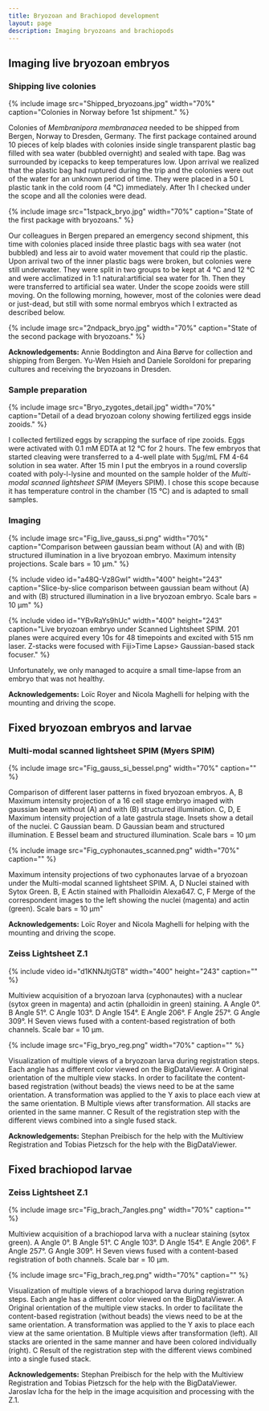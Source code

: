 ```yaml
---
title: Bryozoan and Brachiopod development
layout: page
description: Imaging bryozoans and brachiopods
---
```

## Imaging live bryozoan embryos

### Shipping live colonies

{% include image src="Shipped_bryozoans.jpg" width="70%" caption="Colonies in Norway before 1st shipment." %}

Colonies of *Membranipora membranacea* needed to be shipped from Bergen, Norway to Dresden, Germany. The first package contained around 10 pieces of kelp blades with colonies inside single transparent plastic bag filled with sea water (bubbled overnight) and sealed with tape. Bag was surrounded by icepacks to keep temperatures low. Upon arrival we realized that the plastic bag had ruptured during the trip and the colonies were out of the water for an unknown period of time. They were placed in a 50 L plastic tank in the cold room (4 °C) immediately. After 1h I checked under the scope and all the colonies were dead.

{% include image src="1stpack_bryo.jpg" width="70%" caption="State of the first package with bryozoans." %}

Our colleagues in Bergen prepared an emergency second shipment, this time with colonies placed inside three plastic bags with sea water (not bubbled) and less air to avoid water movement that could rip the plastic. Upon arrival two of the inner plastic bags were broken, but colonies were still underwater. They were split in two groups to be kept at 4 °C and 12 °C and were acclimatized in 1:1 natural:artificial sea water for 1h. Then they were transferred to artificial sea water. Under the scope zooids were still moving. On the following morning, however, most of the colonies were dead or just-dead, but still with some normal embryos which I extracted as described below.

{% include image src="2ndpack_bryo.jpg" width="70%" caption="State of the second package with bryozoans." %}

**Acknowledgements:** Annie Boddington and Aina Børve for collection and shipping from Bergen. Yu-Wen Hsieh and Daniele Soroldoni for preparing cultures and receiving the bryozoans in Dresden.

### Sample preparation

{% include image src="Bryo_zygotes_detail.jpg" width="70%" caption="Detail of a dead bryozoan colony showing fertilized eggs inside zooids." %}

I collected fertilized eggs by scrapping the surface of ripe zooids. Eggs were activated with 0.1 mM EDTA at 12 °C for 2 hours. The few embryos that started cleaving were transferred to a 4-well plate with 5µg/mL FM 4-64 solution in sea water. After 15 min I put the embryos in a round coverslip coated with poly-l-lysine and mounted on the sample holder of the *Multi-modal scanned lightsheet SPIM* (Meyers SPIM). I chose this scope because it has temperature control in the chamber (15 °C) and is adapted to small samples.

### Imaging

{% include image src="Fig_live_gauss_si.png" width="70%" caption="Comparison between gaussian beam without (A) and with (B) structured illumination in a live bryozoan embryo. Maximum intensity projections. Scale bars = 10 µm." %}

{% include video id="a48Q-Vz8GwI" width="400" height="243" caption="Slice-by-slice comparison between gaussian beam without (A) and with (B) structured illumination in a live bryozoan embryo. Scale bars = 10 µm" %}

{% include video id="YBvRaYs9hUc" width="400" height="243" caption="Live bryozoan embryo under Scanned Lightsheet SPIM. 201 planes were acquired every 10s for 48 timepoints and excited with 515 nm laser. Z-stacks were focused with Fiji>Time Lapse> Gaussian-based stack focuser." %}

Unfortunately, we only managed to acquire a small time-lapse from an embryo that was not healthy.

**Acknowledgements:** Loïc Royer and Nicola Maghelli for helping with the mounting and driving the scope.


## Fixed bryozoan embryos and larvae

### Multi-modal scanned lightsheet SPIM (Myers SPIM)

{% include image src="Fig_gauss_si_bessel.png" width="70%" caption="" %}

Comparison of different laser patterns in fixed bryozoan embryos. A, B Maximum intensity projection of a 16 cell stage embryo imaged with gaussian beam without (A) and with (B) structured illumination. C, D, E Maximum intensity projection of a late gastrula stage. Insets show a detail of the nuclei. C Gaussian beam. D Gaussian beam and structured illumination. E Bessel beam and structured illumination. Scale bars = 10 µm

{% include image src="Fig_cyphonautes_scanned.png" width="70%" caption="" %}

Maximum intensity projections of two cyphonautes larvae of a bryozoan under the Multi-modal scanned lightsheet SPIM. A, D Nuclei stained with Sytox Green. B, E Actin stained with Phalloidin Alexa647. C, F Merge of the correspondent images to the left showing the nuclei (magenta) and actin (green). Scale bars = 10 µm"

**Acknowledgements:** Loïc Royer and Nicola Maghelli for helping with the mounting and driving the scope.

### Zeiss Lightsheet Z.1

{% include video id="d1KNNJtjGT8" width="400" height="243" caption="" %}

Multiview acquisition of a bryozoan larva (cyphonautes) with a nuclear (sytox green in magenta) and actin (phalloidin in green) staining. A Angle 0°. B Angle 51°. C Angle 103°. D Angle 154°. E Angle 206°. F Angle 257°. G Angle 309°. H Seven views fused with a content-based registration of both channels. Scale bar = 10 µm.

{% include image src="Fig_bryo_reg.png" width="70%" caption="" %}

Visualization of multiple views of a bryozoan larva during registration steps. Each angle has a different color viewed on the BigDataViewer. A Original orientation of the multiple view stacks. In order to facilitate the content-based registration (without beads) the views need to be at the same orientation. A transformation was applied to the Y axis to place each view at the same orientation. B Multiple views after transformation. All stacks are oriented in the same manner. C Result of the registration step with the different views combined into a single fused stack.

**Acknowledgements:** Stephan Preibisch for the help with the Multiview Registration and Tobias Pietzsch for the help with the BigDataViewer.

## Fixed brachiopod larvae

### Zeiss Lightsheet Z.1

{% include image src="Fig_brach_7angles.png" width="70%" caption="" %}

Multiview acquisition of a brachiopod larva with a nuclear staining (sytox green). A Angle 0°. B Angle 51°. C Angle 103°. D Angle 154°. E Angle 206°. F Angle 257°. G Angle 309°. H Seven views fused with a content-based registration of both channels. Scale bar = 10 µm.

{% include image src="Fig_brach_reg.png" width="70%" caption="" %}

Visualization of multiple views of a brachiopod larva during registration steps. Each angle has a different color viewed on the BigDataViewer. A Original orientation of the multiple view stacks. In order to facilitate the content-based registration (without beads) the views need to be at the same orientation. A transformation was applied to the Y axis to place each view at the same orientation. B Multiple views after transformation (left). All stacks are oriented in the same manner and have been colored individually (right). C Result of the registration step with the different views combined into a single fused stack.

**Acknowledgements:** Stephan Preibisch for the help with the Multiview Registration and Tobias Pietzsch for the help with the BigDataViewer. Jaroslav Icha for the help in the image acquisition and processing with the Z.1.
